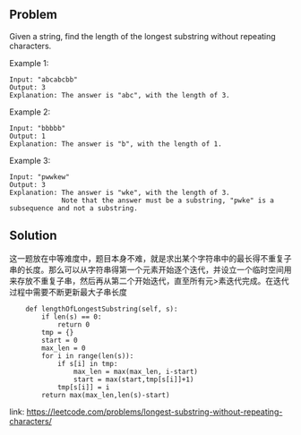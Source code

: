 ## Problem

Given a string, find the length of the longest substring without repeating characters.

Example 1:
```
Input: "abcabcbb"
Output: 3 
Explanation: The answer is "abc", with the length of 3. 
```
Example 2:
```
Input: "bbbbb"
Output: 1
Explanation: The answer is "b", with the length of 1.
```
Example 3:
```
Input: "pwwkew"
Output: 3
Explanation: The answer is "wke", with the length of 3. 
             Note that the answer must be a substring, "pwke" is a subsequence and not a substring.
```

## Solution

这一题放在中等难度中，题目本身不难，就是求出某个字符串中的最长得不重复子串的长度。那么可以从字符串得第一个元素开始逐个迭代，并设立一个临时空间用来存放不重复子串，然后再从第二个开始迭代，直至所有元>素迭代完成。在迭代过程中需要不断更新最大子串长度

```
    def lengthOfLongestSubstring(self, s):
        if len(s) == 0:
            return 0
        tmp = {}
        start = 0
        max_len = 0
        for i in range(len(s)):
            if s[i] in tmp:
                max_len = max(max_len, i-start)
                start = max(start,tmp[s[i]]+1)
            tmp[s[i]] = i
        return max(max_len,len(s)-start)
```

link: https://leetcode.com/problems/longest-substring-without-repeating-characters/

